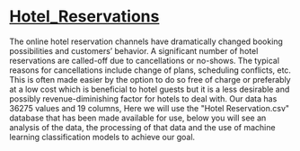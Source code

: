 # [Hotel_Reservations](https://www.kaggle.com/datasets/ahsan81/hotel-reservations-classification-dataset)


The online hotel reservation channels have dramatically changed booking possibilities and customers’ behavior. A significant number of hotel reservations are called-off due to cancellations or no-shows. The typical reasons for cancellations include change of plans, scheduling conflicts, etc. This is often made easier by the option to do so free of charge or preferably at a low cost which is beneficial to hotel guests but it is a less desirable and possibly revenue-diminishing factor for hotels to deal with.
Our data has 36275 values and 19 columns, Here we will use the "Hotel Reservation.csv" database that has been made available for use, below you will see an analysis of the data, the processing of that data and the use of machine learning classification models to achieve our goal.
